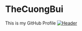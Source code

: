 # TheCuongBui
This is my GitHub Profile
[![Header](https://raw.githubusercontent.com/TheCuongBui/<OWNER>/<OWNER>/readme_header.png "Header")](https://some-url.dev/)

